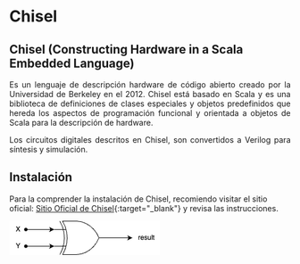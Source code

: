 # Chisel

## Chisel (Constructing Hardware in a Scala Embedded Language)

<p align='justify'>Es un lenguaje de descripción hardware de código abierto creado por la Universidad de Berkeley en el 2012. Chisel está basado en Scala y es una biblioteca de definiciones de clases especiales y objetos predefinidos que hereda los aspectos de programación funcional y orientada a objetos de Scala para la descripción de hardware.</p>

<p align='justify'>Los circuitos digitales descritos en Chisel, son convertidos a Verilog para síntesis y simulación.</p>

## Instalación

Para la comprender la instalación de Chisel, recomiendo visitar el sitio oficial: [Sitio Oficial de Chisel](https://www.chisel-lang.org){:target="_blank"} y revisa las instrucciones.





![Compuerta XOR](https://github.com/faurbano/Chisel/blob/main/images/myXOR.png?raw=true)

